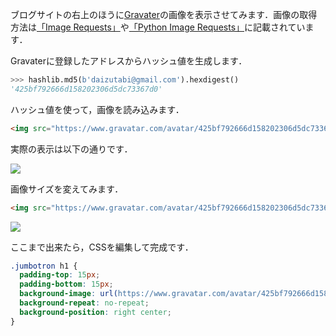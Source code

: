 ブログサイトの右上のほうに[Gravater](https://ja.gravatar.com)の画像を表示させてみます．画像の取得方法は[「Image Requests」](https://ja.gravatar.com/site/implement/images/)や[「Python Image Requests」](https://ja.gravatar.com/site/implement/images/python/)に記載されています．

<!-- PELICAN_END_SUMMARY -->

Gravaterに登録したアドレスからハッシュ値を生成します．

```python
>>> hashlib.md5(b'daizutabi@gmail.com').hexdigest()
'425bf792666d158202306d5dc73367d0'
```

ハッシュ値を使って，画像を読み込みます．

```html
<img src="https://www.gravatar.com/avatar/425bf792666d158202306d5dc73367d0"/>
```

実際の表示は以下の通りです．

<img src="https://www.gravatar.com/avatar/425bf792666d158202306d5dc73367d0"/>

画像サイズを変えてみます．

```html
<img src="https://www.gravatar.com/avatar/425bf792666d158202306d5dc73367d0?s=200"/>
```

<img src="https://www.gravatar.com/avatar/425bf792666d158202306d5dc73367d0?s=200"/>

ここまで出来たら，CSSを編集して完成です．

```css
.jumbotron h1 {
  padding-top: 15px;
  padding-bottom: 15px;
  background-image: url(https://www.gravatar.com/avatar/425bf792666d158202306d5dc73367d0?s=30);
  background-repeat: no-repeat;
  background-position: right center;
}
```
